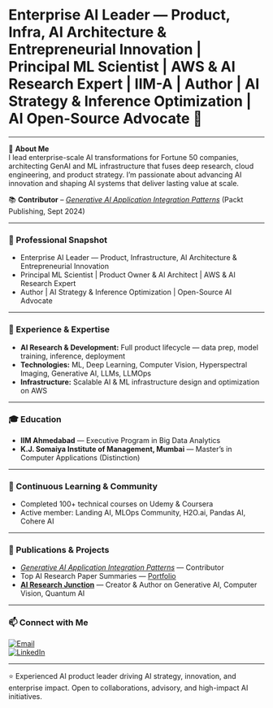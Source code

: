 # Enterprise AI Leader — Product, Infra, AI Architecture & Entrepreneurial Innovation | Principal ML Scientist | AWS & AI Research Expert | IIM-A | Author | AI Strategy & Inference Optimization | AI Open-Source Advocate 👋  

---

🔹 **About Me**  
I lead enterprise-scale AI transformations for Fortune 50 companies, architecting GenAI and ML infrastructure that fuses deep research, cloud engineering, and product strategy. I’m passionate about advancing AI innovation and shaping AI systems that deliver lasting value at scale.  

📚 **Contributor** – *[Generative AI Application Integration Patterns](https://www.amazon.com/dp/1835887600/ref=tsm_1_fb_lk)* (Packt Publishing, Sept 2024)  

---

### 🚀 Professional Snapshot
- Enterprise AI Leader — Product, Infrastructure, AI Architecture & Entrepreneurial Innovation  
- Principal ML Scientist | Product Owner & AI Architect | AWS & AI Research Expert  
- Author | AI Strategy & Inference Optimization | Open-Source AI Advocate  

---

### 💼 Experience & Expertise
- **AI Research & Development:** Full product lifecycle — data prep, model training, inference, deployment  
- **Technologies:** ML, Deep Learning, Computer Vision, Hyperspectral Imaging, Generative AI, LLMs, LLMOps  
- **Infrastructure:** Scalable AI & ML infrastructure design and optimization on AWS  

---

### 🎓 Education
- **IIM Ahmedabad** — Executive Program in Big Data Analytics  
- **K.J. Somaiya Institute of Management, Mumbai** — Master’s in Computer Applications (Distinction)  

---

### 🌱 Continuous Learning & Community
- Completed 100+ technical courses on Udemy & Coursera  
- Active member: Landing AI, MLOps Community, H2O.ai, Pandas AI, Cohere AI  

---

### 📄 Publications & Projects
- *[Generative AI Application Integration Patterns](https://www.amazon.com/dp/1835887600/ref=tsm_1_fb_lk)* — Contributor  
- Top AI Research Paper Summaries — [Portfolio](#)  
- **[AI Research Junction](https://www.linkedin.com/newsletters/7152631955203739649/)** — Creator & Author on Generative AI, Computer Vision, Quantum AI  

---

### 📫 Connect with Me
[![Email](https://img.shields.io/badge/Email-aditikhare007@gmail.com-blue)](mailto:aditikhare007@gmail.com)  
[![LinkedIn](https://img.shields.io/badge/LinkedIn-AditiKhare-blue?logo=linkedin)](https://www.linkedin.com/in/aditikhare007/)  

---

⭐ Experienced AI product leader driving AI strategy, innovation, and enterprise impact. Open to collaborations, advisory, and high-impact AI initiatives.
